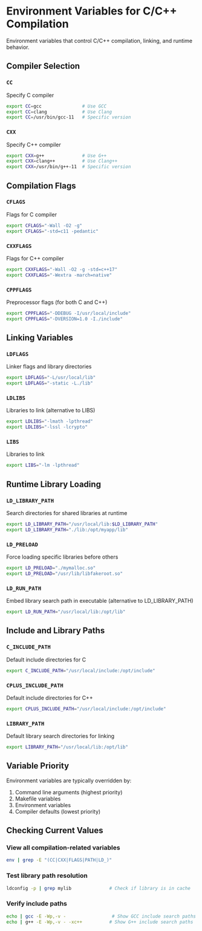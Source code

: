 # Environment Variables for C/C++ Compilation

Environment variables that control C/C++ compilation, linking, and runtime behavior.

## Compiler Selection

### `CC`
Specify C compiler
```bash
export CC=gcc               # Use GCC
export CC=clang             # Use Clang
export CC=/usr/bin/gcc-11   # Specific version
```

### `CXX`
Specify C++ compiler
```bash
export CXX=g++              # Use G++
export CXX=clang++          # Use Clang++
export CXX=/usr/bin/g++-11  # Specific version
```

## Compilation Flags

### `CFLAGS`
Flags for C compiler
```bash
export CFLAGS="-Wall -O2 -g"
export CFLAGS="-std=c11 -pedantic"
```

### `CXXFLAGS`
Flags for C++ compiler
```bash
export CXXFLAGS="-Wall -O2 -g -std=c++17"
export CXXFLAGS="-Wextra -march=native"
```

### `CPPFLAGS`
Preprocessor flags (for both C and C++)
```bash
export CPPFLAGS="-DDEBUG -I/usr/local/include"
export CPPFLAGS="-DVERSION=1.0 -I./include"
```

## Linking Variables

### `LDFLAGS`
Linker flags and library directories
```bash
export LDFLAGS="-L/usr/local/lib"
export LDFLAGS="-static -L./lib"
```

### `LDLIBS`
Libraries to link (alternative to LIBS)
```bash
export LDLIBS="-lmath -lpthread"
export LDLIBS="-lssl -lcrypto"
```

### `LIBS`
Libraries to link
```bash
export LIBS="-lm -lpthread"
```

## Runtime Library Loading

### `LD_LIBRARY_PATH`
Search directories for shared libraries at runtime
```bash
export LD_LIBRARY_PATH="/usr/local/lib:$LD_LIBRARY_PATH"
export LD_LIBRARY_PATH="./lib:/opt/myapp/lib"
```

### `LD_PRELOAD`
Force loading specific libraries before others
```bash
export LD_PRELOAD="./mymalloc.so"
export LD_PRELOAD="/usr/lib/libfakeroot.so"
```

### `LD_RUN_PATH`
Embed library search path in executable (alternative to LD_LIBRARY_PATH)
```bash
export LD_RUN_PATH="/usr/local/lib:/opt/lib"
```

## Include and Library Paths

### `C_INCLUDE_PATH`
Default include directories for C
```bash
export C_INCLUDE_PATH="/usr/local/include:/opt/include"
```

### `CPLUS_INCLUDE_PATH`
Default include directories for C++
```bash
export CPLUS_INCLUDE_PATH="/usr/local/include:/opt/include"
```

### `LIBRARY_PATH`
Default library search directories for linking
```bash
export LIBRARY_PATH="/usr/local/lib:/opt/lib"
```

## Variable Priority

Environment variables are typically overridden by:
1. Command line arguments (highest priority)
2. Makefile variables
3. Environment variables
4. Compiler defaults (lowest priority)

## Checking Current Values

### View all compilation-related variables
```bash
env | grep -E "(CC|CXX|FLAGS|PATH|LD_)"
```

### Test library path resolution
```bash
ldconfig -p | grep mylib              # Check if library is in cache
```

### Verify include paths
```bash
echo | gcc -E -Wp,-v -                 # Show GCC include search paths
echo | g++ -E -Wp,-v - -xc++          # Show G++ include search paths
```